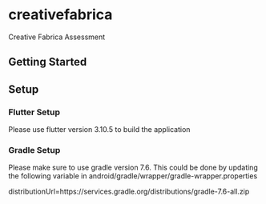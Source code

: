 # creativefabrica

Creative Fabrica Assessment

## Getting Started

## Setup

### Flutter Setup
Please use flutter version 3.10.5 to build the application

### Gradle Setup
Please make sure to use gradle version 7.6.
This could be done by updating the following variable in android/gradle/wrapper/gradle-wrapper.properties

distributionUrl=https\://services.gradle.org/distributions/gradle-7.6-all.zip


